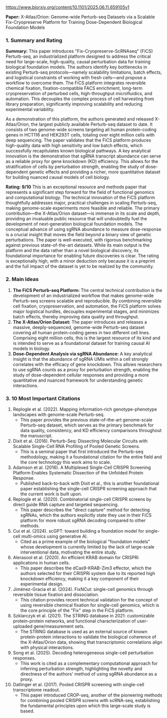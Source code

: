 https://www.biorxiv.org/content/10.1101/2025.06.11.659105v1

**Paper:** X-Atlas/Orion: Genome-wide Perturb-seq Datasets via a Scalable Fix-Cryopreserve Platform for Training Dose-Dependent Biological Foundation Models

### 1. Summary and Rating

**Summary:**
This paper introduces "Fix-Cryopreserve-ScRNAseq" (FiCS) Perturb-seq, an industrialized platform designed to address the critical need for large-scale, high-quality, causal perturbation data for training biological foundation models. The authors identify key bottlenecks in existing Perturb-seq protocols—namely scalability limitations, batch effects, and logistical constraints of working with fresh cells—and propose a workflow to overcome them. The FiCS platform integrates reversible chemical fixation, fixation-compatible FACS enrichment, long-term cryopreservation of perturbed cells, high-throughput microfluidics, and automation. This decouples the complex process of cell harvesting from library preparation, significantly improving scalability and reducing experimental variability.

As a demonstration of this platform, the authors generated and released X-Atlas/Orion, the largest publicly available Perturb-seq dataset to date. It consists of two genome-wide screens targeting all human protein-coding genes in HCT116 and HEK293T cells, totaling over eight million cells with deep sequencing. The paper validates that the FiCS platform produces high-quality data with high sensitivity and low batch effects, which successfully recapitulates known biological pathways. A key analytical innovation is the demonstration that sgRNA transcript abundance can serve as a reliable proxy for gene knockdown (KD) efficiency. This allows for the stratification of cells by perturbation strength, enabling the study of dose-dependent genetic effects and providing a richer, more quantitative dataset for building nuanced causal models of cell biology.

**Rating: 9/10**
This is an exceptional resource and methods paper that represents a significant step forward for the field of functional genomics and computational biology. The technical innovation of the FiCS platform thoughtfully addresses major, practical challenges in scaling Perturb-seq, making genome-scale experiments more feasible and reliable. The primary contribution—the X-Atlas/Orion dataset—is immense in its scale and depth, providing an invaluable public resource that will undoubtedly fuel the development of next-generation biological foundation models. The conceptual advance of using sgRNA abundance to measure dose-response is a crucial insight that moves the field beyond a binary view of genetic perturbations. The paper is well-executed, with rigorous benchmarking against previous state-of-the-art datasets. While its main output is the platform and the data rather than a novel biological discovery, its foundational importance for enabling future discoveries is clear. The rating is exceptionally high, with a minor deduction only because it is a preprint and the full impact of the dataset is yet to be realized by the community.

### 2. Main Ideas

1.  **The FiCS Perturb-seq Platform:** The central technical contribution is the development of an industrialized workflow that makes genome-wide Perturb-seq screens scalable and reproducible. By combining reversible cell fixation, cryopreservation, and automation, the FiCS platform solves major logistical hurdles, decouples experimental stages, and minimizes batch effects, thereby improving data quality and throughput.
2.  **The X-Atlas/Orion Dataset:** The paper introduces and releases a massive, deeply-sequenced, genome-wide Perturb-seq dataset covering all human protein-coding genes in two different cell lines. Comprising eight million cells, this is the largest resource of its kind and is intended to serve as a foundational dataset for training causal AI models in biology.
3.  **Dose-Dependent Analysis via sgRNA Abundance:** A key analytical insight is that the abundance of sgRNA UMIs within a cell strongly correlates with the efficacy of gene knockdown. This allows researchers to use sgRNA counts as a proxy for perturbation strength, enabling the study of dose-dependent cellular responses and providing a more quantitative and nuanced framework for understanding genetic interactions.

### 3. 10 Most Important Citations

1.  Replogle et al. (2022). Mapping information-rich genotype-phenotype landscapes with genome-scale Perturb-seq.
    *   This paper provides the previous state-of-the-art genome-scale Perturb-seq dataset, which serves as the primary benchmark for data quality, consistency, and KD efficiency comparisons throughout the manuscript.
2.  Dixit et al. (2016). Perturb-Seq: Dissecting Molecular Circuits with Scalable Single-Cell RNA Profiling of Pooled Genetic Screens.
    *   This is a seminal paper that first introduced the Perturb-seq methodology, making it a foundational citation for the entire field and the core technology this work aims to scale.
3.  Adamson et al. (2016). A Multiplexed Single-Cell CRISPR Screening Platform Enables Systematic Dissection of the Unfolded Protein Response.
    *   Published back-to-back with Dixit et al., this is another foundational paper establishing the single-cell CRISPR screening approach that the current work is built upon.
4.  Replogle et al. (2020). Combinatorial single-cell CRISPR screens by direct guide RNA capture and targeted sequencing.
    *   This paper describes the "direct capture" method for detecting sgRNAs, which the authors explicitly state they use in their FiCS platform for more robust sgRNA decoding compared to other methods.
5.  Cui et al. (2024). scGPT: toward building a foundation model for single-cell multi-omics using generative AI.
    *   Cited as a prime example of the biological "foundation models" whose development is currently limited by the lack of large-scale interventional data, motivating the entire study.
6.  Alerasool et al. (2020). An efficient KRAB domain for CRISPRi applications in human cells.
    *   This paper describes the dCas9-KRAB-Zim3 effector, which the authors selected for their CRISPRi system due to its reported high knockdown efficiency, making it a key component of their experimental design.
7.  Jiménez-Gracia et al. (2024). FixNCut: single-cell genomics through reversible tissue fixation and dissociation.
    *   This citation provides recent technical validation for the concept of using reversible chemical fixation for single-cell genomics, which is the core principle of the "Fix" step in the FiCS platform.
8.  Szklarczyk et al. (2021). The STRING database in 2021: customizable protein-protein networks, and functional characterization of user-uploaded gene/measurement sets.
    *   The STRING database is used as an external source of known protein-protein interactions to validate the biological coherence of the X-Atlas/Orion data, showing that transcriptomic correlations align with physical interactions.
9.  Song et al. (2025). Decoding heterogeneous single-cell perturbation responses.
    *   This work is cited as a complementary computational approach for inferring perturbation strength, highlighting the novelty and directness of the authors' method of using sgRNA abundance as a proxy.
10. Datlinger et al. (2017). Pooled CRISPR screening with single-cell transcriptome readout.
    *   This paper introduced CROP-seq, another of the pioneering methods for combining pooled CRISPR screens with scRNA-seq, establishing the fundamental principles upon which this large-scale study is based.
